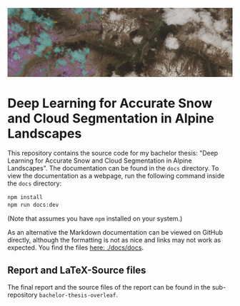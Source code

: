 ![Banner Image](./docs/docs/images/banner_image.png)

# Deep Learning for Accurate Snow and Cloud Segmentation in Alpine Landscapes

This repository contains the source code for my bachelor thesis: "Deep Learning for Accurate Snow and Cloud Segmentation
in Alpine Landscapes". The documentation can be found in the `docs` directory. To view the documentation as a webpage,
run the following command inside the `docs` directory:

```bash
npm install
npm run docs:dev
```

(Note that assumes you have `npm` installed on your system.)

As an alternative the Markdown documentation can be viewed on GitHub directly, although the formatting is not as nice
and links may not work as expected. You find the files
[here: ./docs/docs](./docs/docs).

## Report and LaTeX-Source files

The final report and the source files of the report can be found in the sub-repository `bachelor-thesis-overleaf`.
